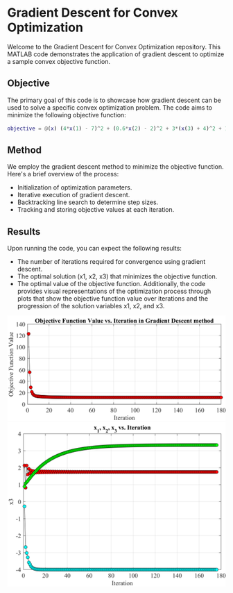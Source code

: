 # Gradient Descent for Convex Optimization

Welcome to the Gradient Descent for Convex Optimization repository. This MATLAB code demonstrates the application of gradient descent to optimize a sample convex objective function. 

## Objective

The primary goal of this code is to showcase how gradient descent can be used to solve a specific convex optimization problem. The code aims to minimize the following objective function:

```matlab
objective = @(x) (4*x(1) - 7)^2 + (0.6*x(2) - 2)^2 + 3*(x(3) + 4)^2 + 12;
```
## Method
We employ the gradient descent method to minimize the objective function. Here's a brief overview of the process:

- Initialization of optimization parameters.
- Iterative execution of gradient descent.
- Backtracking line search to determine step sizes.
- Tracking and storing objective values at each iteration.


## Results
Upon running the code, you can expect the following results:

- The number of iterations required for convergence using gradient descent.
- The optimal solution (x1, x2, x3) that minimizes the objective function.
- The optimal value of the objective function.
Additionally, the code provides visual representations of the optimization process through plots that show the objective function value over iterations and the progression of the solution variables x1, x2, and x3.


![Result Image 1](https://github.com/MoeinSarbandi/ControlEngineeringCode/blob/main/Optimization-with-Gradient-Descent/obj.png)
![Result Image 2](https://github.com/MoeinSarbandi/ControlEngineeringCode/blob/main/Optimization-with-Gradient-Descent/xs.png)


